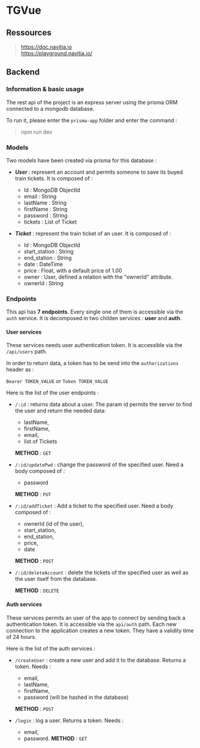 # TGVue

## Ressources

>https://doc.navitia.io \
>https://playground.navitia.io/

## Backend

### Information & basic usage

The rest api of the project is an express server using the prisma ORM connected to a mongodb database.

To run it, please enter the `prisma-app` folder and enter the command :
> npm run dev

### Models

Two models have been created via prisma for this database :

- ***User*** : represent an account and permits someone to save its buyed train tickets. It is composed of :
    - Id : MongoDB ObjectId
    - email : String
    - lastName : String
    - firstName : String
    - password : String
    - tickets : List of Ticket

- ***Ticket*** : represent the train ticket of an user. It is composed of :
    - Id : MongoDB ObjectId
    - start_station : String
    - end_station : String
    - date : DateTime
    - price : Float, with a default price of 1.00
    - owner : User, defined a relation with the "ownerId" attribute.
    - ownerId : String

### Endpoints

This api has **7 endpoints**. Every single one of them is accessible via the `auth` service.
It is decomposed in two childen services : **user** and **auth**.

#### User services

These services needs user authentication token. It is accessible via the `/api/users` path. 

In order to return data, a token has to be send into the `authorizations` header as :

`Bearer TOKEN_VALUE` or `Token TOKEN_VALUE`

Here is the list of the user endpoints  :

- `/:id` : returns data about a user. The param id permits the server to find the user and return the needed data:      
    - lastName,
    - firstName, 
    - email, 
    - list of Tickets
    
    **METHOD** : `GET`


- `/:id/updatePwd` : change the password of the specified user. Need a body composed of : 
    - password

    **METHOD** : `PUT`

- `/:id/addTicket` : Add a ticket to the specified user. Need a body composed of :
    - ownerId (id of the user),
    - start_station,
    - end_station,
    - price,
    - date

    **METHOD** : `POST`

- `/:id/deleteAccount` : delete the tickets of the specified user as well as the user itself from the database.

    **METHOD** : `DELETE` 

#### Auth services

These services permits an user of the app to connect by sending back a authentication token. It is accessible via the `api/auth` path. Each new connection to the application creates a new token. They have a validity time of 24 hours.

Here is the list of the auth services :

- `/createUser` : create a new user and add it to the database. Returns a token. Needs :
    - email,
    - lastName,
    - firstName,
    - password (will be hashed in the database)

    **METHOD** : `POST`

- `/login` : log a user. Returns a token. Needs :
    - email,
    - password.
    **METHOD** : `GET`